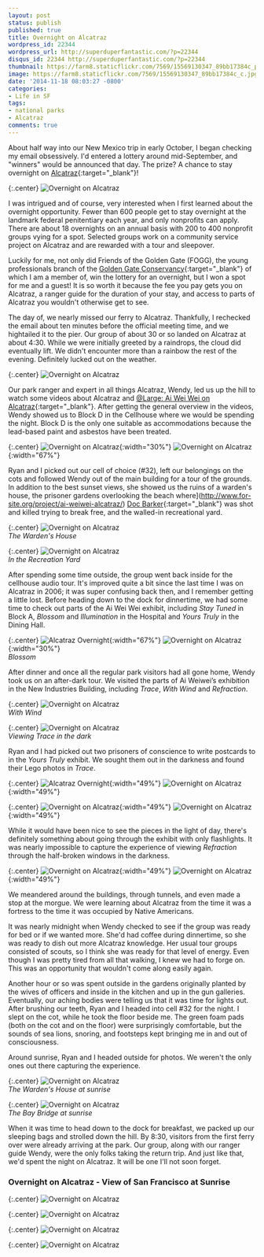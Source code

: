 ```yaml
---
layout: post
status: publish
published: true
title: Overnight on Alcatraz
wordpress_id: 22344
wordpress_url: http://superduperfantastic.com/?p=22344
disqus_id: 22344 http://superduperfantastic.com/?p=22344
thumbnail: https://farm8.staticflickr.com/7569/15569130347_89bb17384c_p.jpg
image: https://farm8.staticflickr.com/7569/15569130347_89bb17384c_c.jpg
date: '2014-11-18 08:03:27 -0800'
categories:
- Life in SF
tags:
- national parks
- Alcatraz
comments: true
---
```

About half way into our New Mexico trip in early October, I began checking my email obsessively. I'd entered a lottery around mid-September, and "winners" would be announced that day. The prize? A chance to stay overnight on [Alcatraz](http://www.nps.gov/alca/index.htm "Alcatraz Island"){:target="_blank"}!<!--more-->

{:.center}
![Overnight on Alcatraz](https://farm4.staticflickr.com/3947/15134459184_3d88bcc6e1_c.jpg)

I was intrigued and of course, very interested when I first learned about the overnight opportunity. Fewer than 600 people get to stay overnight at the landmark federal penitentiary each year, and only nonprofits can apply. There are about 18 overnights on an annual basis with 200 to 400 nonprofit groups vying for a spot. Selected groups work on a community service project on Alcatraz and are rewarded with a tour and sleepover. 

Luckily for me, not only did Friends of the Golden Gate (FOGG), the young professionals branch of the [Golden Gate Conservancy](http://www.parksconservancy.org/ "Golden Gate Conservancy"){:target="_blank"} of which I am a member of, win the lottery for an overnight, but I won a spot for me and a guest! It is so worth it because the fee you pay gets you on Alcatraz, a ranger guide for the duration of your stay, and access to parts of Alcatraz you wouldn't otherwise get to see.

The day of, we nearly missed our ferry to Alcatraz. Thankfully, I rechecked the email about ten minutes before the official meeting time, and we hightailed it to the pier. Our group of about 30 or so landed on Alcatraz at about 4:30. While we were initially greeted by a raindrops, the cloud did eventually lift. We didn't encounter more than a rainbow the rest of the evening. Definitely lucked out on the weather.

{:.center}
![Overnight on Alcatraz](https://farm8.staticflickr.com/7534/15568788110_8f7ffa0b60_c.jpg)

Our park ranger and expert in all things Alcatraz, Wendy, led us up the hill to watch some videos about Alcatraz and [@Large: Ai Wei Wei on Alcatraz](http://www.for-site.org/project/ai-weiwei-alcatraz/){:target="_blank"}. After getting the general overview in the videos, Wendy showed us to Block D in the Cellhouse where we would be spending the night. Block D is the only one suitable as accommodations because the lead-based paint and asbestos have been treated.

{:.center}
![Overnight on Alcatraz](https://farm8.staticflickr.com/7537/15133654844_1ae853c630_n.jpg){:width="30%"} ![Overnight on Alcatraz](https://farm8.staticflickr.com/7485/15133655954_f0b2cd4e47.jpg){:width="67%"}

Ryan and I picked out our cell of choice (#32), left our belongings on the cots and followed Wendy out of the main building for a tour of the grounds. In addition to the best sunset views, she showed us the ruins of a warden's house, the prisoner gardens overlooking the beach where](http://www.for-site.org/project/ai-weiwei-alcatraz/) [Doc Barker](http://en.wikipedia.org/wiki/Arthur_Barker "Doc Barker"){:target="_blank"} was shot and killed trying to break free, and the walled-in recreational yard.

{:.center}
![Overnight on Alcatraz](https://farm4.staticflickr.com/3954/15568456067_072c6d2378_c.jpg)  
_The Warden's House_

{:.center}
![Overnight on Alcatraz](https://farm4.staticflickr.com/3946/15568222598_426882d2a3_c.jpg)  
_In the Recreation Yard_

After spending some time outside, the group went back inside for the cellhouse audio tour. It's improved quite a bit since the last time I was on Alcatraz in 2006; it was super confusing back then, and I remember getting a little lost. Before heading down to the dock for dinnertime, we had some time to check out parts of the Ai Wei Wei exhibit, including _Stay Tuned_ in Block A, _Blossom_ and _Illumination_ in the Hospital and _Yours Truly_ in the Dining Hall.

{:.center}
![Alcatraz Overnight](https://farm4.staticflickr.com/3948/15568514477_7d2b6c0c28.jpg){:width="67%"} ![Overnight on Alcatraz](https://farm8.staticflickr.com/7566/15568510737_7b48576112.jpg){:width="30%"}  
_Blossom_

After dinner and once all the regular park visitors had all gone home, Wendy took us on an after-dark tour. We visited the parts of Ai Weiwei’s exhibition in the New Industries Building, including _Trace_, _With Wind_ and _Refraction_.

{:.center}
![Overnight on Alcatraz](https://farm8.staticflickr.com/7569/15569130347_89bb17384c_c.jpg)  
_With Wind_

{:.center}
![Overnight on Alcatraz](https://farm4.staticflickr.com/3939/15752415851_eafe486198_c.jpg)  
_Viewing Trace in the dark_

Ryan and I had picked out two prisoners of conscience to write postcards to in the _Yours Truly_ exhibit. We sought them out in the darkness and found their Lego photos in _Trace_.

{:.center}
![Alcatraz Overnight](https://farm4.staticflickr.com/3950/15134895793_58c658061b.jpg){:width="49%"} ![Overnight on Alcatraz](https://farm8.staticflickr.com/7558/15568873498_c6e0f8f0cb.jpg){:width="49%"}  

{:.center}
![Overnight on Alcatraz](https://farm6.staticflickr.com/5609/15755843212_65ddfc3589.jpg){:width="49%"} ![Overnight on Alcatraz](https://farm4.staticflickr.com/3941/15730592086_4c2323aa47.jpg){:width="49%"}

While it would have been nice to see the pieces in the light of day, there's definitely something about going through the exhibit with only flashlights. It was nearly impossible to capture the experience of viewing _Refraction_ through the half-broken windows in the darkness.

{:.center}
![Overnight on Alcatraz](https://farm4.staticflickr.com/3955/15568443819_9f3b1b3157.jpg){:width="49%"} ![Overnight on Alcatraz](https://farm8.staticflickr.com/7472/15134908063_a84f8c4a92.jpg){:width="49%"}

We meandered around the buildings, through tunnels, and even made a stop at the morgue. We were learning about Alcatraz from the time it was a fortress to the time it was occupied by Native Americans.

It was nearly midnight when Wendy checked to see if the group was ready for bed or if we wanted more. She'd had coffee during dinnertime, so she was ready to dish out more Alcatraz knowledge. Her usual tour groups consisted of scouts, so I think she was ready for that level of energy. Even though I was pretty tired from all that walking, I knew we had to forge on. This was an opportunity that wouldn't come along easily again.

Another hour or so was spent outside in the gardens originally planted by the wives of officers and inside in the kitchen and up in the gun galleries. Eventually, our aching bodies were telling us that it was time for lights out. After brushing our teeth, Ryan and I headed into cell #32 for the night. I slept on the cot, while he took the floor beside me. The green foam pads (both on the cot and on the floor) were surprisingly comfortable, but the sounds of sea lions, snoring, and footsteps kept bringing me in and out of consciousness.

Around sunrise, Ryan and I headed outside for photos. We weren't the only ones out there capturing the experience.

{:.center}
![Overnight on Alcatraz](https://farm8.staticflickr.com/7511/15569591460_cf515ba1fb_c.jpg)  
_The Warden's House at sunrise_

{:.center}
![Overnight on Alcatraz](https://farm8.staticflickr.com/7472/15568548779_beaaabb388_c.jpg)  
_The Bay Bridge at sunrise_

When it was time to head down to the dock for breakfast, we packed up our sleeping bags and strolled down the hill. By 8:30, visitors from the first ferry over were already arriving at the park. Our group, along with our ranger guide Wendy, were the only folks taking the return trip. And just like that, we'd spent the night on Alcatraz. It will be one I'll not soon forget.

### Overnight on Alcatraz - View of San Francisco at Sunrise ###

{:.center}
![Overnight on Alcatraz](https://farm4.staticflickr.com/3950/15568555039_8528a3207f_c.jpg)

{:.center}
![Overnight on Alcatraz](https://farm8.staticflickr.com/7566/15730706936_85bd91a496_c.jpg)

{:.center}
![Overnight on Alcatraz](https://farm4.staticflickr.com/3939/15569257277_432f10b31e_c.jpg)

{:.center}
![Overnight on Alcatraz](https://farm9.staticflickr.com/8573/15134450124_324078cd8e_c.jpg)

